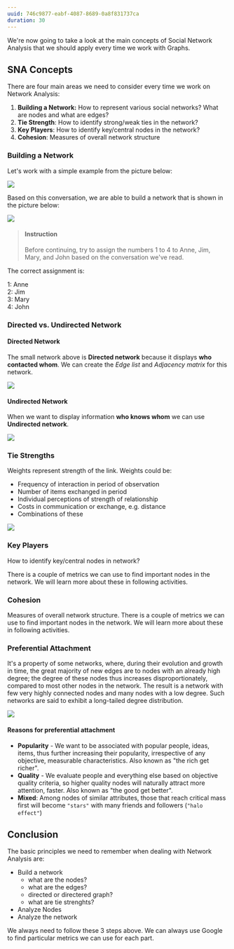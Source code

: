 ```yaml
---
uuid: 746c9877-eabf-4087-8689-0a8f831737ca
duration: 30
---
```



We're now going to take a look at the main concepts of Social Network Analysis that we should apply every time we work with Graphs.


## SNA Concepts

There are four main areas we need to consider every time we work on Network Analysis:

1. **Building a Network:** How to represent various social networks? What are nodes and what are edges?
2. **Tie Strength**: How to identify strong/weak ties in the network?
3. **Key Players**: How to identify key/central nodes in the network?
4. **Cohesion**: Measures of overall network structure


### Building a Network

Let's work with a simple example from the picture below:

![](https://i.imgur.com/8FZquGG.png)


Based on this conversation, we are able to build a network that is shown in the picture below:

![](https://i.imgur.com/wotCAuk.png)


> #### Instruction
> Before continuing, try to assign the numbers 1 to 4 to Anne, Jim, Mary, and John based on the conversation we've read.


The correct assignment is:

1: Anne <br>
2: Jim <br>
3: Mary <br>
4: John <br>


### Directed vs. Undirected Network

#### Directed Network

The small network above is **Directed network** because it displays **who contacted whom**. We can create the *Edge list* and *Adjacency matrix* for this network.

![](https://i.imgur.com/mQ3kGgh.png)

#### Undirected Network

When we want to display information **who knows whom** we can use **Undirected network**.

![](https://i.imgur.com/gvlKhmb.png)



### Tie Strengths

Weights represent strength of the link. Weights could be:

- Frequency of interaction in period of observation
- Number of items exchanged in period 
- Individual perceptions of strength of
relationship
- Costs in communication or exchange, e.g. distance
- Combinations of these


![](https://i.imgur.com/tm37Esq.png)


### Key Players

How to identify key/central nodes in network? 

There is a couple of metrics we can use to find  important nodes in the network. We will learn more about these in following activities.



### Cohesion

Measures of overall network structure. There is a couple of metrics we can use to find  important nodes in the network. We will learn more about these in following activities.


### Preferential Attachment

It's a property of some networks, where, during their evolution and growth in time, the great majority of new edges are to nodes with an already high degree; the degree of these nodes thus increases disproportionately, compared to most other nodes in the network. The result is a network with few very highly connected nodes and many nodes with a low degree. Such networks are said to exhibit a long-tailed degree distribution.


![](https://i.imgur.com/4pIkTeL.png)

#### Reasons for preferential attachment

- **Popularity** - We want to be associated with popular people, ideas, items, thus further increasing their popularity, irrespective of any objective, measurable characteristics. Also known as "the rich get richer".
- **Quality** - We evaluate people and everything else based on objective quality criteria, so higher quality nodes will naturally attract more attention, faster. Also known as "the good get better".
- **Mixed**: Among nodes of similar attributes, those that reach critical mass first will become `"stars"` with many friends and followers (`"halo effect"`)

## Conclusion

The basic principles we need to remember when dealing with Network Analysis are:

- Build a network
    - what are the nodes?
    - what are the edges?
    - directed or directered graph?
    - what are tie strenghts?
- Analyze Nodes
- Analyze the network

We always need to follow these 3 steps above. We can always use Google to find particular metrics we can use for each part.




